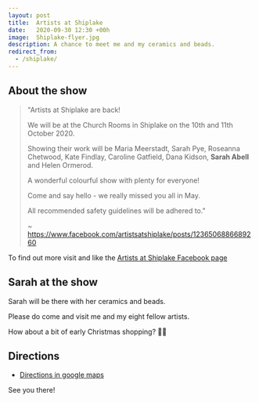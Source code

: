 ```yaml
---
layout: post
title:  Artists at Shiplake
date:   2020-09-30 12:30 +00h
image:  Shiplake-flyer.jpg
description: A chance to meet me and my ceramics and beads.  
redirect_from:
  - /shiplake/
---
```


## About the show

> "Artists at Shiplake are back!
>
> We will be at the Church Rooms in Shiplake on the 10th and 11th October 2020.
>
> Showing their work will be Maria Meerstadt, Sarah Pye, Roseanna Chetwood, Kate Findlay, Caroline Gatfield, Dana Kidson, **Sarah Abell** and Helen Ormerod.
>
> A wonderful colourful show with plenty for everyone!
>
> Come and say hello - we really missed you all in May.
>
> All recommended safety guidelines will be adhered to."
>
> ~ <https://www.facebook.com/artistsatshiplake/posts/1236506886689260>

To find out more visit and like the [Artists at Shiplake Facebook page](https://www.facebook.com/artistsatshiplake)

## Sarah at the show

Sarah will be there with her ceramics and beads. 

Please do come and visit me and my eight fellow artists. 

How about a bit of early Christmas shopping? 🎄🎅

## Directions

* [Directions in google maps](https://goo.gl/maps/JBmPfXMcrqMnUiBm6)

See you there!


